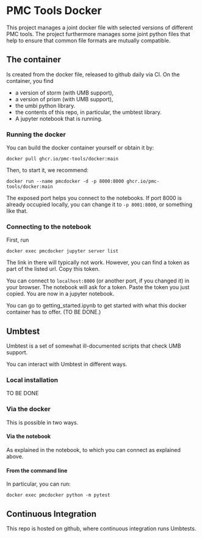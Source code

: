 PMC Tools Docker
=================

This project manages a joint docker file with selected versions of different PMC tools.
The project furthermore manages some joint python files that help to ensure that common file formats are mutually compatible. 

The container
-------------
Is created from the docker file, released to github daily via CI. 
On the container, you find 
- a version of storm (with UMB support),
- a version of prism (with UMB support),
- the umbi python library.
- the contents of this repo, in particular, the umbtest library.
- A jupyter notebook that is running. 

### Running the docker

You can build the docker container yourself or obtain it by:

```
docker pull ghcr.io/pmc-tools/docker:main
```

Then, to start it, we recommend:
```
docker run --name pmcdocker -d -p 8000:8000 ghcr.io/pmc-tools/docker:main 
```

The exposed port helps you connect to the notebooks. If port 8000 is already occupied locally,
you can change it to `-p 8001:8000`, or something like that. 

### Connecting to the notebook

First, run 
```
docker exec pmcdocker jupyter server list
```
The link in there will typically not work. However, you can find a token as part of the listed url. 
Copy this token. 

You can connect to `localhost:8000` (or another port, if you changed it) in your browser.
The notebook will ask for a token. Paste the token you just copied. 
You are now in a jupyter notebook. 

You can go to getting_started.ipynb to get started with what this docker container has to offer.
(TO BE DONE.)

Umbtest
-------

Umbtest is a set of somewhat ill-documented scripts that check UMB support. 

You can interact with Umbtest in different ways. 

### Local installation
TO BE DONE

### Via the docker
This is possible in two ways. 

#### Via the notebook
As explained in the notebook, to which you can connect as explained above. 

#### From the command line
In particular, you can run: 
```
docker exec pmcdocker python -m pytest 
```

Continuous Integration
-----------------------
This repo is hosted on github, where continuous integration runs Umbtests.